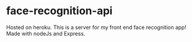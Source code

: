 # face-recognition-api
Hosted on heroku. 
This is a server for my front end face recognition app! Made with nodeJs and Express. 
